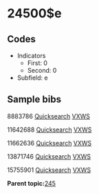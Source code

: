 # 24500$e

## Codes

-   Indicators
    -   First: 0
    -   Second: 0
-   Subfield: e

## Sample bibs

8883786 [Quicksearch](https://search.library.yale.edu/catalog/8883786) [VXWS](http://prodorbis.library.yale.edu:7014/vxws/GetHoldingsService?bibId=8883786)

11642688 [Quicksearch](https://search.library.yale.edu/catalog/11642688) [VXWS](http://prodorbis.library.yale.edu:7014/vxws/GetHoldingsService?bibId=11642688)

11662636 [Quicksearch](https://search.library.yale.edu/catalog/11662636) [VXWS](http://prodorbis.library.yale.edu:7014/vxws/GetHoldingsService?bibId=11662636)

13871746 [Quicksearch](https://search.library.yale.edu/catalog/13871746) [VXWS](http://prodorbis.library.yale.edu:7014/vxws/GetHoldingsService?bibId=13871746)

15755901 [Quicksearch](https://search.library.yale.edu/catalog/15755901) [VXWS](http://prodorbis.library.yale.edu:7014/vxws/GetHoldingsService?bibId=15755901)

**Parent topic:**[245](../../tags/245/245.md)

